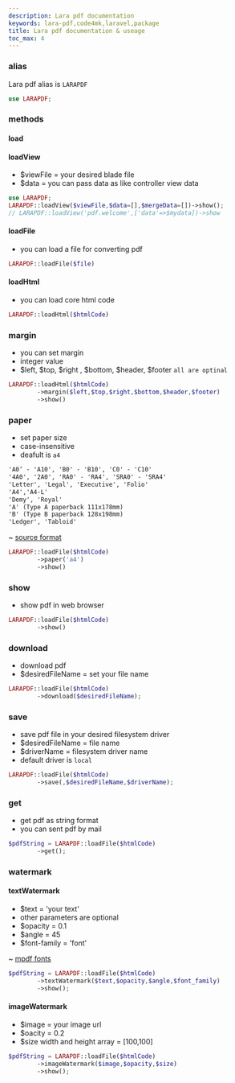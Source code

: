 ```yaml
---
description: Lara pdf documentation
keywords: lara-pdf,code4mk,laravel,package
title: Lara pdf documentation & useage
toc_max: 4
---
```


### alias

Lara pdf alias is `LARAPDF`

```php
use LARAPDF;
```

### methods

#### load

#### loadView

* $viewFile = your desired blade file
* $data = you can pass data as like controller view data

```php
use LARAPDF;
LARAPDF::loadView($viewFile,$data=[],$mergeData=[])->show();
// LARAPDF::loadView('pdf.welcome',['data'=>$mydata])->show
```

#### loadFile

* you can load a file for converting pdf

```php
LARAPDF::loadFile($file)
```

#### loadHtml

* you can load core html code

```php
LARAPDF::loadHtml($htmlCode)
```

### margin

* you can set margin
* integer value
* $left, $top, $right , $bottom, $header, $footer `all are optinal`

```php
LARAPDF::loadHtml($htmlCode)
        ->margin($left,$top,$right,$bottom,$header,$footer)
        ->show()
```

### paper

* set  paper size
*  case-insensitive
* deafult is `a4`

```txt
'A0’ - 'A10', 'B0' - 'B10', 'C0' - 'C10'
'4A0', '2A0', 'RA0' - 'RA4', 'SRA0' - 'SRA4'
'Letter', 'Legal', 'Executive', 'Folio'
'A4','A4-L'
'Demy', 'Royal'
'A' (Type A paperback 111x178mm)
'B' (Type B paperback 128x198mm)
'Ledger', 'Tabloid'
```

~ [source format](https://mpdf.github.io/reference/mpdf-functions/construct.html#variables-with-defaults-from-constructor)

```php
LARAPDF::loadFile($htmlCode)
        ->paper('a4')
        ->show()
```

### show

* show pdf in web browser

```php
LARAPDF::loadFile($htmlCode)
        ->show()
```

### download

* download pdf
* $desiredFileName = set your file name
```php
LARAPDF::loadFile($htmlCode)
        ->download($desiredFileName);
```

### save

* save pdf file in your desired filesystem driver
* $desiredFileName = file name
* $driverName = filesystem driver name
* default driver is `local`

```php
LARAPDF::loadFile($htmlCode)
        ->save(,$desiredFileName,$driverName);
```

### get

* get pdf as string format
* you can sent pdf by mail  

```php
$pdfString = LARAPDF::loadFile($htmlCode)
        ->get();
```

### watermark

#### textWatermark

* $text = 'your text'
* other parameters are optional
* $opacity = 0.1
* $angle = 45
* $font-family = 'font'

~ [mpdf fonts](https://github.com/mpdf/mpdf/blob/development/src/Config/FontVariables.php)

```php
$pdfString = LARAPDF::loadFile($htmlCode)
        ->textWatermark($text,$opacity,$angle,$font_family)
        ->show();
```

#### imageWatermark

* $image = your image url
* $oacity = 0.2
* $size width and height array = [100,100]

```php
$pdfString = LARAPDF::loadFile($htmlCode)
        ->imageWatermark($image,$opacity,$size)
        ->show();
```
